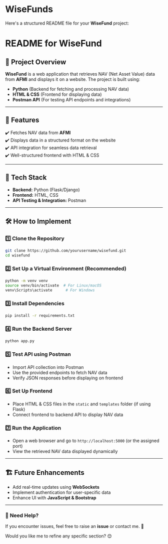 # WiseFunds
Here's a structured README file for your **WiseFund** project:
# README for **WiseFund**  

## 📌 Project Overview  
**WiseFund** is a web application that retrieves NAV (Net Asset Value) data from **AFMI** and displays it on a website. The project is built using:  
- **Python** (Backend for fetching and processing NAV data)  
- **HTML & CSS** (Frontend for displaying data)  
- **Postman API** (For testing API endpoints and integrations)  

---

## 🚀 Features  
✔️ Fetches NAV data from **AFMI**  
✔️ Displays data in a structured format on the website  
✔️ API integration for seamless data retrieval  
✔️ Well-structured frontend with HTML & CSS  

---

## 🔧 Tech Stack  
- **Backend:** Python (Flask/Django)  
- **Frontend:** HTML, CSS  
- **API Testing & Integration:** Postman  

---

## 🛠 How to Implement  

### 1️⃣ **Clone the Repository**  
```bash
git clone https://github.com/yourusername/wisefund.git
cd wisefund
```

### 2️⃣ **Set Up a Virtual Environment** (Recommended)  
```bash
python -m venv venv
source venv/bin/activate  # For Linux/macOS
venv\Scripts\activate      # For Windows
```

### 3️⃣ **Install Dependencies**  
```bash
pip install -r requirements.txt
```

### 4️⃣ **Run the Backend Server**  
```bash
python app.py
```

### 5️⃣ **Test API using Postman**  
- Import API collection into Postman  
- Use the provided endpoints to fetch NAV data  
- Verify JSON responses before displaying on frontend  

### 6️⃣ **Set Up Frontend**  
- Place HTML & CSS files in the `static` and `templates` folder (if using Flask)  
- Connect frontend to backend API to display NAV data  

### 7️⃣ **Run the Application**  
- Open a web browser and go to `http://localhost:5000` (or the assigned port)  
- View the retrieved NAV data displayed dynamically  

---

## 🏗 Future Enhancements  
- Add real-time updates using **WebSockets**  
- Implement authentication for user-specific data  
- Enhance UI with **JavaScript & Bootstrap**  

---

### 📩 **Need Help?**  
If you encounter issues, feel free to raise an **issue** or contact me. 🚀  

Would you like me to refine any specific section? 😊
